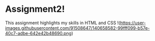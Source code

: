 # Assignment2!
This assignment highlights my skills in HTML and CSS 
!(https://user-images.githubusercontent.com/91508647/140658582-99fff099-b57e-40c7-adbe-642e42b48690.png)
